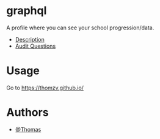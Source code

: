 # graphql

A profile where you can see your school progression/data.
- [Description](https://github.com/01-edu/public/tree/master/subjects/graphql)
- [Audit Questions](https://github.com/01-edu/public/tree/master/subjects/graphql/audit)

# Usage

Go to https://thomzv.github.io/

# Authors

- [@Thomas](https://01.kood.tech/git/Thomas)
